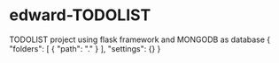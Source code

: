 # edward-TODOLIST
TODOLIST project using flask framework and MONGODB as database
{
	"folders": [
		{
			"path": "."
		}
	],
	"settings": {}
}

